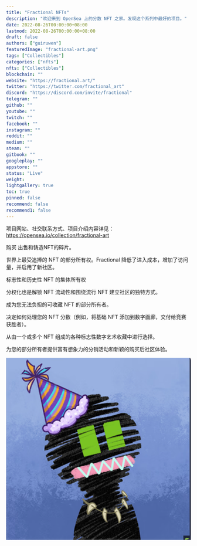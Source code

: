 ```yaml
---
title: "Fractional NFTs"
description: "欢迎来到 OpenSea 上的分数 NFT 之家。发现这个系列中最好的项目。"
date: 2022-08-26T00:00:00+08:00
lastmod: 2022-08-26T00:00:00+08:00
draft: false
authors: ["guiruwen"]
featuredImage: "fractional-art.png"
tags: ["Collectibles"]
categories: ["nfts"]
nfts: ["Collectibles"]
blockchain: ""
website: "https://fractional.art/"
twitter: "https://twitter.com/fractional_art"
discord: "https://discord.com/invite/fractional"
telegram: ""
github: ""
youtube: ""
twitch: ""
facebook: ""
instagram: ""
reddit: ""
medium: ""
steam: ""
gitbook: ""
googleplay: ""
appstore: ""
status: "Live"
weight: 
lightgallery: true
toc: true
pinned: false
recommend: false
recommend1: false
---
```

项目网站、社交联系方式、项目介绍内容详见：https://opensea.io/collection/fractional-art

购买 出售和铸造NFT的碎片。

世界上最受追捧的 NFT 的部分所有权。Fractional 降低了进入成本，增加了访问量，并启用了新社区。

标志性和历史性 NFT 的集体所有权

分权化也是解锁 NFT 流动性和围绕流行 NFT 建立社区的独特方式。

成为您无法负担的可收藏 NFT 的部分所有者。

决定如何处理您的 NFT 分数（例如，将基础 NFT 添加到数字画廊，交付给竞赛获胜者）。

从由一个或多个 NFT 组成的各种标志性数字艺术收藏中进行选择。

为您的部分所有者提供富有想象力的分销活动和新颖的购买后社区体验。

![nft](01.png)

